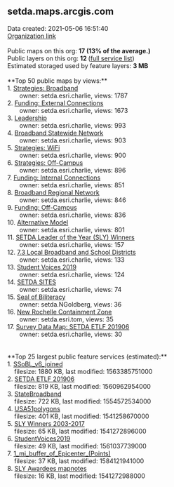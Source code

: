 <h2>setda.maps.arcgis.com</h2> Data created: 2021-05-06 16:51:40 <br /><a target='new' href='https://setda.maps.arcgis.com'>Organization link</a><br /><br />Public maps on this org: <b>17 (13% of the average.)</b><br />Public layers on this org: <b>12 </b>(<a target='new' href='https://services.arcgis.com/PLxZ3E58ytUfk7gT/ArcGIS/rest/services'>full service list</a>)<br />Estimated storaged used by feature layers: <b>3 MB</b><br /><br />**Top 50 public maps by views:**<br />  1. <a target='new' href='https://www.arcgis.com/home/item.html?id=7761d0ffeed945e9bd012a9aca4f24a5'>Strategies: Broadband</a> <br />  &nbsp;&nbsp;&nbsp;&nbsp; &nbsp;&nbsp;owner: setda.esri.charlie, views: 1787<br />  2. <a target='new' href='https://www.arcgis.com/home/item.html?id=e77057d06d414a9e9374542dce08db1c'>Funding: External Connections</a> <br />  &nbsp;&nbsp;&nbsp;&nbsp; &nbsp;&nbsp;owner: setda.esri.charlie, views: 1673<br />  3. <a target='new' href='https://www.arcgis.com/home/item.html?id=ce492a36842f4afea405716a34684c7e'>Leadership</a> <br />  &nbsp;&nbsp;&nbsp;&nbsp; &nbsp;&nbsp;owner: setda.esri.charlie, views: 993<br />  4. <a target='new' href='https://www.arcgis.com/home/item.html?id=4da91be31b2b49709845be93d125e627'>Broadband Statewide Network</a> <br />  &nbsp;&nbsp;&nbsp;&nbsp; &nbsp;&nbsp;owner: setda.esri.charlie, views: 903<br />  5. <a target='new' href='https://www.arcgis.com/home/item.html?id=a20820f6481d4c9b8b21dc128ae68e52'>Strategies: WiFi</a> <br />  &nbsp;&nbsp;&nbsp;&nbsp; &nbsp;&nbsp;owner: setda.esri.charlie, views: 900<br />  6. <a target='new' href='https://www.arcgis.com/home/item.html?id=de80e22aa95d42a48f9835e4e20c2870'>Strategies: Off-Campus</a> <br />  &nbsp;&nbsp;&nbsp;&nbsp; &nbsp;&nbsp;owner: setda.esri.charlie, views: 896<br />  7. <a target='new' href='https://www.arcgis.com/home/item.html?id=caa2ae4cdf9d4caab22c21260f112648'>Funding: Internal Connections</a> <br />  &nbsp;&nbsp;&nbsp;&nbsp; &nbsp;&nbsp;owner: setda.esri.charlie, views: 851<br />  8. <a target='new' href='https://www.arcgis.com/home/item.html?id=919be6ecbf534370958f6e5d158df355'>Broadband Regional Network</a> <br />  &nbsp;&nbsp;&nbsp;&nbsp; &nbsp;&nbsp;owner: setda.esri.charlie, views: 846<br />  9. <a target='new' href='https://www.arcgis.com/home/item.html?id=bd201c1b594a41c59c7a1530f9907be3'>Funding: Off-Campus</a> <br />  &nbsp;&nbsp;&nbsp;&nbsp; &nbsp;&nbsp;owner: setda.esri.charlie, views: 836<br />  10. <a target='new' href='https://www.arcgis.com/home/item.html?id=8b50af43d48040ddb8fb59ab35ae201a'>Alternative Model</a> <br />  &nbsp;&nbsp;&nbsp;&nbsp; &nbsp;&nbsp;owner: setda.esri.charlie, views: 801<br />  11. <a target='new' href='https://www.arcgis.com/home/item.html?id=39286e3918734970866c4865199221e0'>SETDA Leader of the Year (SLY) Winners</a> <br />  &nbsp;&nbsp;&nbsp;&nbsp; &nbsp;&nbsp;owner: setda.esri.charlie, views: 157<br />  12. <a target='new' href='https://www.arcgis.com/home/item.html?id=4e4ce68e513548bebddfb983ed9a58d3'>7.3 Local Broadband and School Districts</a> <br />  &nbsp;&nbsp;&nbsp;&nbsp; &nbsp;&nbsp;owner: setda.esri.charlie, views: 133<br />  13. <a target='new' href='https://www.arcgis.com/home/item.html?id=38b8288bd4c34276810b19e27f7f1272'>Student Voices 2019</a> <br />  &nbsp;&nbsp;&nbsp;&nbsp; &nbsp;&nbsp;owner: setda.esri.charlie, views: 124<br />  14. <a target='new' href='https://www.arcgis.com/home/item.html?id=5b949992d8c941e280792d6bc39b44a3'>SETDA SITES</a> <br />  &nbsp;&nbsp;&nbsp;&nbsp; &nbsp;&nbsp;owner: setda.esri.charlie, views: 74<br />  15. <a target='new' href='https://www.arcgis.com/home/item.html?id=5ce9fbc6cfc3453183afed9673ef5bf1'>Seal of Biliteracy</a> <br />  &nbsp;&nbsp;&nbsp;&nbsp; &nbsp;&nbsp;owner: setda.NGoldberg, views: 36<br />  16. <a target='new' href='https://www.arcgis.com/home/item.html?id=4c9adbe30ab045bb8e5e6de85da4cf40'>New Rochelle Containment Zone</a> <br />  &nbsp;&nbsp;&nbsp;&nbsp; &nbsp;&nbsp;owner: setda.esri.tom, views: 35<br />  17. <a target='new' href='https://www.arcgis.com/home/item.html?id=d1a6eb2c732343e69825962bab4a10c1'>Survey Data Map: SETDA ETLF 201906</a> <br />  &nbsp;&nbsp;&nbsp;&nbsp; &nbsp;&nbsp;owner: setda.esri.charlie, views: 30<br /><br /><br />**Top 25 largest public feature services (estimated):**<br /> 1. <a target='new' href='https://www.arcgis.com/home/item.html?id=217b9192a2c5406e8e2146962aba7901'>SSoBL_v6_joined</a><br /> &nbsp;&nbsp;&nbsp;&nbsp;filesize: 1880 KB, last modified: 1563385751000<br /> 2. <a target='new' href='https://www.arcgis.com/home/item.html?id=dbe7665084e84ff0b179f73c5a9c4a20'>SETDA ETLF 201906</a><br /> &nbsp;&nbsp;&nbsp;&nbsp;filesize: 819 KB, last modified: 1560962954000<br /> 3. <a target='new' href='https://www.arcgis.com/home/item.html?id=caa9b522d63b43479b3b9fe24354ee7f'>StateBroadband</a><br /> &nbsp;&nbsp;&nbsp;&nbsp;filesize: 722 KB, last modified: 1554572534000<br /> 4. <a target='new' href='https://www.arcgis.com/home/item.html?id=7672feecc23d4a6d9951e1c123202d15'>USA51polygons</a><br /> &nbsp;&nbsp;&nbsp;&nbsp;filesize: 401 KB, last modified: 1541258670000<br /> 5. <a target='new' href='https://www.arcgis.com/home/item.html?id=d359b11102c44c20bfc567b236d9c04e'>SLY Winners 2003-2017</a><br /> &nbsp;&nbsp;&nbsp;&nbsp;filesize: 65 KB, last modified: 1541272896000<br /> 6. <a target='new' href='https://www.arcgis.com/home/item.html?id=614b6058c8374036a72eb0fbe516968e'>StudentVoices2019</a><br /> &nbsp;&nbsp;&nbsp;&nbsp;filesize: 49 KB, last modified: 1561037739000<br /> 7. <a target='new' href='https://www.arcgis.com/home/item.html?id=c4238cb9e6734eed917586d982684083'>1_mi_buffer_of_Epicenter_(Points)</a><br /> &nbsp;&nbsp;&nbsp;&nbsp;filesize: 37 KB, last modified: 1584121941000<br /> 8. <a target='new' href='https://www.arcgis.com/home/item.html?id=4e6c7973510b42e68fe0f9add6cebda1'>SLY Awardees mapnotes</a><br /> &nbsp;&nbsp;&nbsp;&nbsp;filesize: 16 KB, last modified: 1541272988000<br />